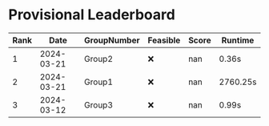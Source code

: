 # Provisional Leaderboard
| Rank | Date | GroupNumber | Feasible | Score | Runtime |
| ------ | ------------ | ------------------- |-------------| ------- | ------- |
| 1 | 2024-03-21 | Group2 | ❌ | nan | 0.36s |
| 2 | 2024-03-21 | Group1 | ❌ | nan | 2760.25s |
| 3 | 2024-03-12 | Group3 | ❌ | nan | 0.99s |


